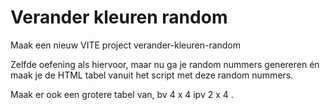 # Verander kleuren random

Maak een nieuw VITE project verander-kleuren-random

Zelfde oefening als hiervoor, maar nu ga je random nummers genereren én maak je de HTML tabel vanuit het script met deze random nummers.

Maak er ook een grotere tabel van, bv 4 x 4 ipv 2 x 4 .

